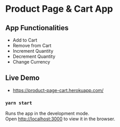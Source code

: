 # Product Page & Cart App

## App Functionalities
 - Add to Cart
 - Remove from Cart
 - Increment Quantity
 - Decrement Quantity
 - Change Currency

## Live Demo
 - https://product-page-cart.herokuapp.com/ 

### `yarn start`

Runs the app in the development mode.\
Open [http://localhost:3000](http://localhost:3000) to view it in the browser.

